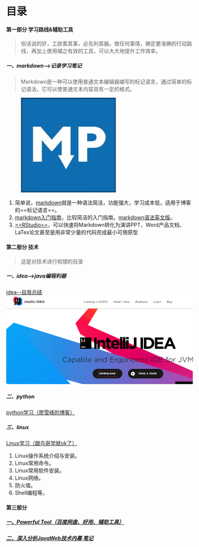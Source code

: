 # 目录
#### 第一部分 学习路线&辅助工具
> 俗话说的好，工欲善其事，必先利其器。做任何事情，确定要准确的行动路线，再加上使用辅之有效的工具，可以大大地提升工作效率。
##### 一、markdown-->记录学习笔记
> Markdown是一种可以使用普通文本编辑器编写的标记语言，通过简单的标记语法，它可以使普通文本内容具有一定的格式。

<html><div style="margin-left:40px">
<img src="https://github.com/chenjxJava/photos/blob/master/markdown.jpg?raw=true"/></div></html>

1. 简单说，[markdown](http://www.appinn.com/markdown/index.html)就是一种语法简洁，功能强大，学习成本低，适用于博客的==标记语言==。
2. [markdown入门指南](http://www.jianshu.com/p/1e402922ee32/)，比较简洁的入门指南。[markdown语法英文版](https://daringfireball.net/projects/markdown/syntax)。
3. [==RStudio==](https://www.rstudio.com/products/rstudio/download/)，可以快速将Markdown转化为演讲PPT、Word产品文档、LaTex论文甚至是用非常少量的代码完成最小可用原型

#### 第二部分 技术
> 这是对技术进行梳理的目录
##### 一、idea-->java编程利器
[idea--自我总结![image](https://github.com/chenjxJava/photos/raw/master/20171121144825.png?raw=true)](https://github.com/chenjxJava/study/blob/master/idea/idea--%E8%87%AA%E6%88%91%E6%80%BB%E7%BB%93.md)

##### 二、python
[python学习（廖雪峰的博客）](https://www.liaoxuefeng.com/wiki/0014316089557264a6b348958f449949df42a6d3a2e542c000)

##### 三、linux
[Linux学习（跟鸟哥学就ok了）](http://linux.vbird.org/linux_basic/)
1. Linux操作系统介绍与安装。
2. Linux常用命令。
3. Linux常用软件安装。
4. Linux网络。
5. 防火墙。
6. Shell编程等。
 
#### 第三部分 
##### [一、Powerful Tool（百度网盘、好用、辅助工具）](https://github.com/chenjxJava/study/blob/master/Experience/md/Powerful%20Tool%EF%BC%88%E7%99%BE%E5%BA%A6%E7%BD%91%E7%9B%98%E3%80%81%E5%A5%BD%E7%94%A8%E3%80%81%E8%BE%85%E5%8A%A9%E5%B7%A5%E5%85%B7%EF%BC%89.md)

##### [二、深入分析JavaWeb技术内幕 笔记](https://github.com/chenjxJava/study/blob/master/Experience/md/java/%E6%B7%B1%E5%85%A5%E8%A7%A3%E6%9E%90JavaWeb%E6%8A%80%E6%9C%AF%E5%86%85%E5%B9%95.md)


 





